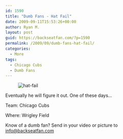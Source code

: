```yaml
---
id: 1590
title: "Dumb Fans - Hat Fail"
date: 2009-09-11T15:53:26+00:00
author: Ryan M.
layout: post
guid: https://backseatfan.com/?p=1590
permalink: /2009/09/dumb-fans-hat-fail/
categories:
  - More
tags:
  - Chicago Cubs
  - Dumb Fans
---
```


<div class="entry">
  <figure id="attachment_1589" style="width: 398px" class="wp-caption alignnone"><img class="size-full wp-image-1589 " title="hat-fail" src="/images/2009/09/hat-fail.jpg" alt="hat-fail" width="398" height="512" srcset="/images/2009/09/hat-fail.jpg 498w, /images/2009/09/hat-fail-233x300.jpg 233w" sizes="(max-width: 398px) 100vw, 398px" /><figcaption class="wp-caption-text"> </figcaption></figure>

  <p style="text-align: left;">
    Eventually he will figure it out. One of these days&#8230;
  </p>

  <p style="text-align: left;">
    Team: Chicago Cubs
  </p>

  <p style="text-align: left;">
    Where: Wrigley Field
  </p>

  <p>
    Know of a dumb fan? Send in your video or picture to <a href="mailto:%20info@backseatfan.com">info@backseatfan.com</a>
  </p>

  <p style="text-align: left;">
    </div>
